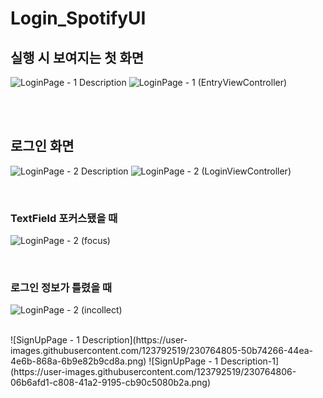 # Login_SpotifyUI

## 실행 시 보여지는 첫 화면
![LoginPage - 1 Description](https://user-images.githubusercontent.com/123792519/230764562-a43595c3-0c9a-423c-b500-89c5f839cebf.png)
![LoginPage - 1 (EntryViewController)](https://user-images.githubusercontent.com/123792519/230764560-447d6025-cb71-489e-9d4d-deeefc7e7d64.png)

</br>
</br>

## 로그인 화면
![LoginPage - 2 Description](https://user-images.githubusercontent.com/123792519/230764621-9cd853f3-51cf-440b-8dc8-c8c5508149f6.png)
![LoginPage - 2 (LoginViewController)](https://user-images.githubusercontent.com/123792519/230764622-8a9c6d9f-cc6a-476d-9c40-4192aa2bafe2.png)

</br>

### TextField 포커스됐을 때
![LoginPage - 2 (focus)](https://user-images.githubusercontent.com/123792519/230764624-63bb913d-8e71-48a7-8d23-046aedc34b17.png)

</br>

### 로그인 정보가 틀렸을 때
![LoginPage - 2 (incollect)](https://user-images.githubusercontent.com/123792519/230764625-07b54cd1-0fc9-4169-be42-d5fa80eb8b93.png)

</br>
![SignUpPage - 1 Description](https://user-images.githubusercontent.com/123792519/230764805-50b74266-44ea-4e6b-868a-6b9e82b9cd8a.png)
![SignUpPage - 1 Description-1](https://user-images.githubusercontent.com/123792519/230764806-06b6afd1-c808-41a2-9195-cb90c5080b2a.png)

